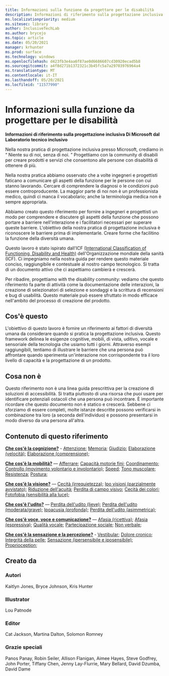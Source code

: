 ```yaml
---
title: Informazioni sulla funzione da progettare per le disabilità
description: Informazioni di riferimento sulla progettazione inclusiva Di Microsoft dal Laboratorio tecnico inclusivo
ms.localizationpriority: medium
ms.sitesec: library
author: InclusiveTechLab
ms.author: brycejo
ms.topic: article
ms.date: 05/20/2021
manager: krhunter
ms.prod: surface
ms.technology: windows
ms.openlocfilehash: d423fb3e4aa6f87ae0d6686607cd30920ecad5b8
ms.sourcegitcommit: a4f8d271b1372321c3b45fc5a7a29703976964a4
ms.translationtype: MT
ms.contentlocale: it-IT
ms.lasthandoff: 05/20/2021
ms.locfileid: "11577990"
---
```

# <a name="understanding-function-to-design-for-disabilities"></a>Informazioni sulla funzione da progettare per le disabilità
**Informazioni di riferimento sulla progettazione inclusiva Di Microsoft dal Laboratorio tecnico inclusivo**

Nella nostra pratica di progettazione inclusiva presso Microsoft, crediamo in &ldquo; Niente su di noi, senza di noi. &rdquo; Progettiamo con la community di disabili per creare prodotti e servizi che consentono alle persone con disabilità di ottenere di più. 

Nella nostra pratica abbiamo osservato che a volte ingegneri e progettisti faticano a comunicare gli aspetti della funzione per le persone con cui stanno lavorando. Cercare di comprendere la diagnosi o le condizioni può essere controproducente. La maggior parte di noi non è un professionista medico, quindi ci manca il vocabolario; anche la terminologia medica non è sempre appropriata.

Abbiamo creato questo riferimento per fornire a ingegneri e progettisti un modo per comprendere e discutere gli aspetti della funzione che possono portare a barriere nell'interazione e i facilitatori necessari per superare queste barriere. L'obiettivo della nostra pratica di progettazione inclusiva è riconoscere le barriere prima di implementarle. Creare forme che facilitino la funzione della diversità umana.

Questo lavoro è stato ispirato dall'ICF [(International Classification of Functioning, Disability and Health)](https://www.who.int/standards/classifications/international-classification-of-functioning-disability-and-health) dell'Organizzazione mondiale della sanità (ICF). Ci impegniamo nella nostra guida per rendere questo materiale conciso, raggiungibile e contestuale al nostro campo tecnologico. Si tratta di un documento attivo che ci aspettiamo cambierà e crescerà.

Per ribadire, progettiamo with the disability community: vediamo che questo riferimento fa parte di attività come la documentazione delle interazioni, la creazione di selezionatori di selezione e sondaggi e la scrittura di recensioni e bug di usabilità. Questo materiale può essere sfruttato in modo efficace nell'ambito del processo di creazione del prodotto.

## <a name="what-this-is"></a>Cos'è questo

L'obiettivo di questo lavoro è fornire un riferimento ai fattori di diversità umana da considerare quando si pratica la progettazione inclusiva. Questo framework delinea le esigenze cognitive, mobili, di vista, uditivo, vocale e sensoriale della tecnologia che usiamo tutti i giorni. Attraverso esempi raggiungibili, tentiamo di illustrare le barriere che una persona può affrontare quando sperimenta un'interazione non corrispondente tra il loro livello di capacità e la progettazione di un prodotto.

## <a name="what-this-is-not"></a>Cosa non è

Questo riferimento non è una linea guida prescrittiva per la creazione di soluzioni di accessibilità. Si tratta piuttosto di una risorsa che puoi usare per identificare potenziali ostacoli che una persona può incontrare. È importante ricordare che questo documento non è statico e crescerà. Sebbene ci sforziamo di essere completi, molte istanze descritte possono verificarsi in combinazione tra loro (a seconda dell'individuo) e possono presentarsi in modo diverso da una persona all'altra.

## <a name="contents-of-this-reference"></a>Contenuto di questo riferimento

**[Che cos'è la cognizione?](cognition.md)** - [Attenzione](cognition-attention.md); [Memoria](cognition-memory.md); [Giudizio](cognition-judgment.md); [Elaborazione (velocità)](cognition-processing-speed.md); [Elaborazione (comprensione)](cognition-processing-comprehension.md); 

**[Che cos'è la mobilità?](mobility.md)** — [Afferrare](mobility-grasp.md); [Capacità motorie fini;](mobility-fine-motor-skills.md) [Coordinamento](mobility-coordination.md); [Controllo (movimento volontario e involontario)](mobility-control.md); [Speed](mobility-speed.md); [Tono muscolare](mobility-muscle-tone.md); [Resistenza](mobility-endurance.md); [Postura](mobility-posture.md); 

**[Che cos'è la visione?](vision.md)** — [Cecità (irrequietezza)](vision-blindness-sightlessness.md); [Ipo visioni (parzialmente avvistato)](vision-low-vision-partially-sighted.md); [Riduzione dell'acuità](vision-decreased-acuity.md); [Perdita di campo visivo](vision-visual-field-loss.md); [Cecità dei colori](vision-color-blindness.md); [Fotofobia (sensibilità alla luce)](vision-photophobia-light-sensitivity.md); 

**[Che cos'è l'udito?](hearing.md)** — [Perdita dell'udito (lieve)](hearing-mild.md); [Perdita dell'udito (moderata/grave)](hearing-moderate-severe.md); [Ipoacusia (profonda)](hearing-profound.md); [Perdita dell'udito (asimmetrica)](hearing-asymmetrical.md); 

**[Che cos'è voce, voce e comunicazione?](voice-speech-communication.md)** — [Afasia (ricettiva)](voice-speech-communication-aphasia-receptive.md); [Afasia (espressiva)](voice-speech-communication-aphasia-expressive.md); [Qualità vocale](voice-speech-communication-speech-quality.md); [Partecipazione sociale](voice-speech-communication-social-participation.md); [Non verbale](voice-speech-communication-non-verbal.md); 

**[Che cos'è la sensazione e la percezione?](sensation-perception.md)** - [Vestibular](sensation-perception-vestibular.md); [Dolore cronico](sensation-perception-chronic-pain.md); [Integrità della pelle](sensation-perception-skin-integrity.md); [Sensazione (ipersensibile e iposensibile)](sensation-perception-sensation.md); [Proprioception](sensation-perception-proprioception.md); 

## <a name="created-by"></a>Creato da

### <a name="authors"></a>Autori
Kaitlyn Jones, Bryce Johnson, Kris Hunter

### <a name="illustrator"></a>Illustrator
Lou Patnode

### <a name="editors"></a>Editor
Cat Jackson, Martina Dalton, Solomon Romney

### <a name="special-thanks"></a>Grazie speciali
Panos Panay, Robin Seiler, Allison Flanigan, Aimee Hayes, Steve Godfrey, John Porter, Tiffany Chen, Jenny Lay-Flurrie, Mary Bellard, David Dzumba, David Dame


[comment]: # (Includi piè di pagina)
